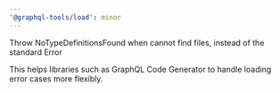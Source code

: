 ```yaml
---
'@graphql-tools/load': minor
---
```


Throw NoTypeDefinitionsFound when cannot find files, instead of the standard Error

This helps libraries such as GraphQL Code Generator to handle loading error cases
more flexibly.
